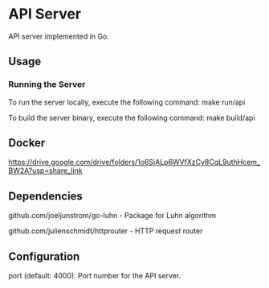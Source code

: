 # API Server

API server implemented in Go.

## Usage

### Running the Server

To run the server locally, execute the following command:
make run/api

To build the server binary, execute the following command:
make build/api

## Docker
https://drive.google.com/drive/folders/1o6SjALp6WVfXzCy8CqL9uthHcem_BW2A?usp=share_link

## Dependencies

github.com/joeljunstrom/go-luhn - Package for Luhn algorithm

github.com/julienschmidt/httprouter - HTTP request router

## Configuration

port (default: 4000): Port number for the API server.